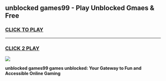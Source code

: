 
## unblocked games99 - Play Unblocked Gmaes & Free
<h3>
<a href="https://news.freeplayer.one?title=unblocked_games99&ref=23F">CLICK TO PLAY</a></h3>
<hr>

<h3>
<a href="https://news.freeplayer.one?title=unblocked_games99&ref=23F">CLICK 2 PLAY</a>
  
</h3>

<a href="https://news.freeplayer.one?title=unblocked_games99&ref=23F/"><img src="https://clearcache.store/games.png"></a>


**unblocked games99 games unblocked: Your Gateway to Fun and Accessible Online Gaming**

